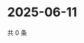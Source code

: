 # 2025-06-11

共 0 条

<!-- BEGIN ZHIHUQUESTIONS -->
<!-- 最后更新时间 Wed Jun 11 2025 12:21:16 GMT+0800 (China Standard Time) -->

<!-- END ZHIHUQUESTIONS -->
